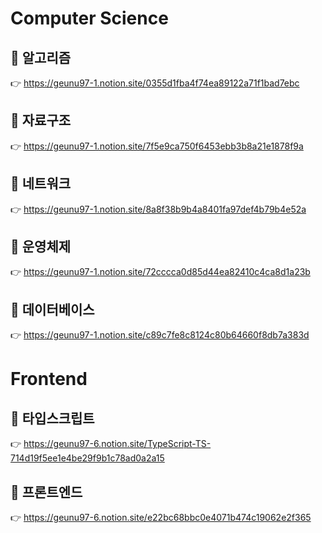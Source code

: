 # Computer Science

## 📂 알고리즘 
👉 https://geunu97-1.notion.site/0355d1fba4f74ea89122a71f1bad7ebc

## 📂 자료구조 
👉 https://geunu97-1.notion.site/7f5e9ca750f6453ebb3b8a21e1878f9a

## 📂 네트워크 
👉 https://geunu97-1.notion.site/8a8f38b9b4a8401fa97def4b79b4e52a

## 📂 운영체제 
👉 https://geunu97-1.notion.site/72cccca0d85d44ea82410c4ca8d1a23b

## 📂 데이터베이스 
👉 https://geunu97-1.notion.site/c89c7fe8c8124c80b64660f8db7a383d

# Frontend

## 📂 타입스크립트
👉 https://geunu97-6.notion.site/TypeScript-TS-714d19f5ee1e4be29f9b1c78ad0a2a15

## 📂 프론트엔드 
👉 https://geunu97-6.notion.site/e22bc68bbc0e4071b474c19062e2f365
